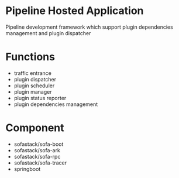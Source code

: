 # Pipeline Hosted Application

Pipeline development framework which support plugin dependencies management and plugin dispatcher

# Functions
*  traffic entrance
*  plugin dispatcher
*  plugin scheduler 
*  plugin manager
*  plugin status reporter
*  plugin dependencies management

# Component
*  sofastack/sofa-boot
*  sofastack/sofa-ark
*  sofastack/sofa-rpc
*  sofastack/sofa-tracer
*  springboot


